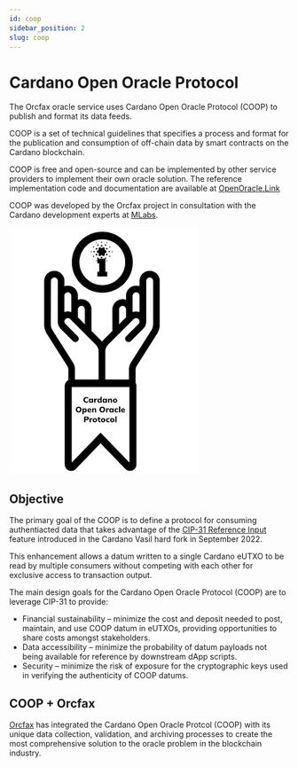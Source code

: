 ```yaml
---
id: coop
sidebar_position: 2
slug: coop
---
```


# Cardano Open Oracle Protocol

The Orcfax oracle service uses Cardano Open Oracle Protocol (COOP) to publish and format its data feeds. 

COOP is a set of technical guidelines that specifies a process and format for the publication and consumption of off-chain data by smart contracts on the Cardano blockchain.

COOP is free and open-source and can be implemented by other service providers to implement their own oracle solution. The reference implementation code and documentation are available at [OpenOracle.Link](http://openoracle.link) 

COOP was developed by the Orcfax project in consultation with the Cardano development experts at [MLabs](https://mlabs.city). 

![logo for Cardano Open Oracle Protocol](/img/coop-logo-nov-2022.png)

## Objective
The primary goal of the COOP is to define a protocol for consuming authentiacted data that takes advantage of the [CIP-31 Reference Input](https://cips.cardano.org/cips/cip31/) feature introduced in the Cardano Vasil hard fork in September 2022. 

This enhancement allows a datum written to a single Cardano eUTXO to be read by multiple consumers without competing with each other for exclusive access to transaction output.

The main design goals for the Cardano Open Oracle Protocol (COOP) are to leverage CIP-31 to provide:

* Financial sustainability – minimize the cost and deposit needed to post, maintain, and use COOP datum in eUTXOs, providing opportunities to share costs amongst stakeholders.
* Data accessibility – minimize the probability of datum payloads not being available for reference by downstream dApp scripts.
* Security – minimize the risk of exposure for the cryptographic keys used in verifying the authenticity of COOP datums.

## COOP + Orcfax

[Orcfax](Orcfax) has integrated the Cardano Open Oracle Protcol (COOP) with its unique data collection, validation, and archiving processes to create the most comprehensive solution to the oracle problem in the blockchain industry.